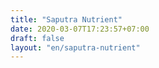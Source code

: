 ```yaml
---
title: "Saputra Nutrient"
date: 2020-03-07T17:23:57+07:00
draft: false
layout: "en/saputra-nutrient"
---
```


